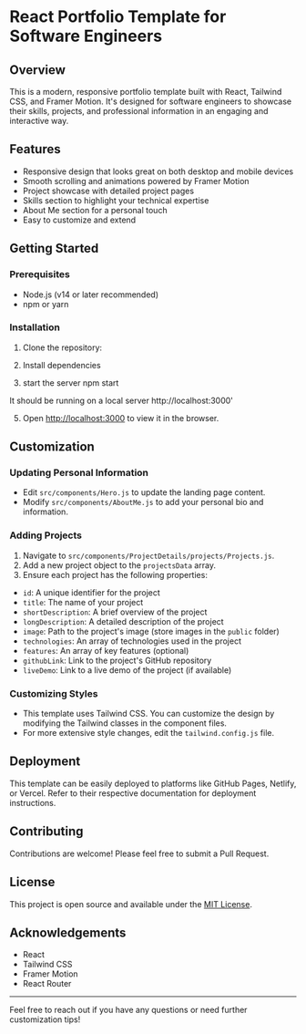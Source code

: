 # React Portfolio Template for Software Engineers

## Overview 

This is a modern, responsive portfolio template built with React, Tailwind CSS, and Framer Motion. It's designed for software engineers to showcase their skills, projects, and professional information in an engaging and interactive way.

## Features

- Responsive design that looks great on both desktop and mobile devices
- Smooth scrolling and animations powered by Framer Motion
- Project showcase with detailed project pages
- Skills section to highlight your technical expertise
- About Me section for a personal touch
- Easy to customize and extend

## Getting Started

### Prerequisites

- Node.js (v14 or later recommended)
- npm or yarn

### Installation

1. Clone the repository:

2. Install dependencies

3. start the server
   npm start

It should be running on a local server http://localhost:3000'


5. Open [http://localhost:3000](http://localhost:3000) to view it in the browser.

## Customization

### Updating Personal Information

- Edit `src/components/Hero.js` to update the landing page content.
- Modify `src/components/AboutMe.js` to add your personal bio and information.

### Adding Projects

1. Navigate to `src/components/ProjectDetails/projects/Projects.js`.
2. Add a new project object to the `projectsData` array.
3. Ensure each project has the following properties:
- `id`: A unique identifier for the project
- `title`: The name of your project
- `shortDescription`: A brief overview of the project
- `longDescription`: A detailed description of the project
- `image`: Path to the project's image (store images in the `public` folder)
- `technologies`: An array of technologies used in the project
- `features`: An array of key features (optional)
- `githubLink`: Link to the project's GitHub repository
- `liveDemo`: Link to a live demo of the project (if available)

### Customizing Styles

- This template uses Tailwind CSS. You can customize the design by modifying the Tailwind classes in the component files.
- For more extensive style changes, edit the `tailwind.config.js` file.

## Deployment

This template can be easily deployed to platforms like GitHub Pages, Netlify, or Vercel. Refer to their respective documentation for deployment instructions.

## Contributing

Contributions are welcome! Please feel free to submit a Pull Request.

## License

This project is open source and available under the [MIT License](LICENSE).

## Acknowledgements

- React
- Tailwind CSS
- Framer Motion
- React Router

---

Feel free to reach out if you have any questions or need further customization tips!


